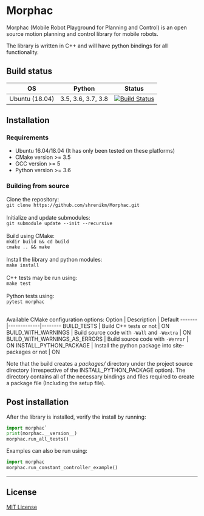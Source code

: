 # Morphac

Morphac (Mobile Robot Playground for Planning and Control) is an open source motion planning and control library for mobile robots.

The library is written in C++ and will have python bindings for all functionality.

## Build status
OS | Python | Status
---------|--------|-------
Ubuntu (18.04) | 3.5, 3.6, 3.7, 3.8 | [![Build Status](https://travis-ci.com/shrenikm/Morphac.svg?branch=master)](https://travis-ci.com/shrenikm/Morphac)


## Installation

### Requirements
* Ubuntu 16.04/18.04 (It has only been tested on these platforms)
* CMake version >= 3.5
* GCC version >= 5
* Python version >= 3.6

### Building from source
Clone the repository:<br/>
`git clone https://github.com/shrenikm/Morphac.git`<br/><br/>
Initialize and update submodules:<br/>
`git submodule update --init --recursive`<br/><br/>
Build using CMake:<br/>
`mkdir build && cd build`<br/>
`cmake .. && make`<br/><br/>
Install the library and python modules:<br/>
`make install`<br/><br/>
C++ tests may be run using:<br/>
`make test`<br/><br/>
Python tests using:<br/>
`pytest morphac`<br/><br/>

Available CMake configuration options:
Option | Description | Default
-------|-------------|--------
BUILD_TESTS | Build C++ tests or not | ON
BUILD_WITH_WARNINGS | Build source code with `-Wall` and `-Wextra` | ON
BUILD_WITH_WARNINGS_AS_ERRORS | Build source code with `-Werror` | ON
INSTALL_PYTHON_PACKAGE | Install the python package into site-packages or not | ON

Note that the build creates a *packages/* directory under the project source directory (Irrespective of the INSTALL_PYTHON_PACKAGE option).
The directory contains all of the necessary bindings and files required to create a package file (Including the setup file).


## Post installation

After the library is installed, verify the install by running:
```python
import morphac`
print(morphac.__version__)
morphac.run_all_tests()
```

Examples can also be run using:
```python
import morphac
morphac.run_constant_controller_example()
```


-------

## License

[MIT License](LICENSE)


